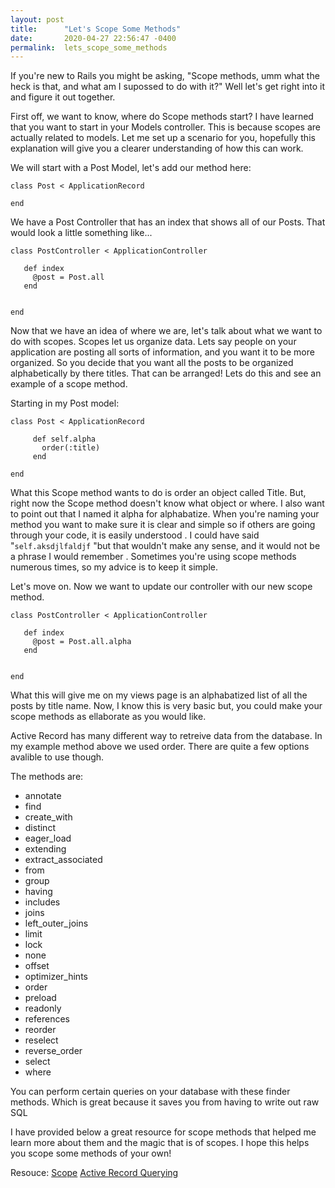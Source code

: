 ```yaml
---
layout: post
title:      "Let's Scope Some Methods"
date:       2020-04-27 22:56:47 -0400
permalink:  lets_scope_some_methods
---
```



If you're new to Rails you might be asking, "Scope methods, umm what the heck is that, and what am I supossed to do with it?" Well let's get right into it and figure it out together.

First off, we want to know, where do Scope methods start? I have learned that you want to start in your Models controller. This is because scopes are actually related to models.  Let me set up a scenario for you, hopefully this explanation will give you a clearer understanding of how this can work. 

We will start with a Post Model, let's add our method here:

```
class Post < ApplicationRecord
 
end
```

We have a Post Controller that has an index that shows all of our Posts. That would look a little something like...

```
class PostController < ApplicationController

   def index
	 @post = Post.all
   end
	 

end 
```

 Now that we have an idea of where we are, let's talk about what we want to do with scopes. Scopes let us organize data. Lets say people on your application are posting all sorts of information, and you want it to be more organized. So you decide that you want all the posts to be organized alphabetically by there titles. That can be arranged! Lets do this and see an example of a scope method. 

Starting in my Post model:
 
 
```
class Post < ApplicationRecord
 
     def self.alpha
       order(:title)
     end 
 
end
```

What this Scope method wants to do is order an object called Title. But, right now the Scope method doesn't know what object or where. I also want to point out that I named it alpha for alphabatize. When you're naming your method you want to make sure it is clear and simple so if others are going through your code, it is easily understood . I could have said "`self.aksdjlfaldjf` "but that wouldn't make any sense, and it would not be a phrase I would remember . Sometimes you're using scope methods numerous times, so my advice is to keep it simple. 

Let's move on. Now we want to update our controller with our new scope method.

```
class PostController < ApplicationController

   def index
	 @post = Post.all.alpha
   end
	 

end 
```

What this will give me on my views page is an alphabatized list of all the posts by title name. Now, I know this is very basic but, you could make your scope methods as ellaborate as you would like.

Active Record has many different way to retreive data from the database. In my example method above we used order. There are quite a few options avalible to use though. 

The methods are:

* annotate
* find
* create_with
* distinct
* eager_load
* extending
* extract_associated
* from
* group
* having
* includes
* joins
* left_outer_joins
* limit
* lock
* none
* offset
* optimizer_hints
* order
* preload
* readonly
* references
* reorder
* reselect
* reverse_order
* select
* where

You can perform certain queries on your database with these finder methods. Which is great because it saves you from having to write out raw SQL


I have provided below a great resource for scope methods that helped me learn more about them and the magic that is of scopes. I hope this helps you scope some methods of your own!

Resouce:
[Scope](https://apidock.com/rails/ActiveRecord/NamedScope/ClassMethods/scope)
[Active Record Querying](https://guides.rubyonrails.org/active_record_querying.html)

